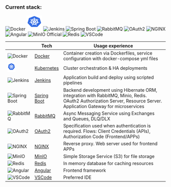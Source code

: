 ### Current stack:
<p align="left">
  <img
    src="https://img.icons8.com/?size=96&id=22813&format=png"
    width="48"
    height="48"
    alt="Docker"
  />
  <img
    src="https://raw.githubusercontent.com/cncf/artwork/main/projects/kubernetes/icon/color/kubernetes-icon-color.svg"
    width="48"
    height="48"
    alt="Kubernetes"
  />
  <img
    src="https://img.icons8.com/?size=100&id=39292&format=png&color=000000"
    width="48"
    height="48"
    alt="Jenkins"
  />
  <img
    src="https://img.icons8.com/?size=100&id=90519&format=png&color=000000"
    width="48"
    height="48"
    alt="Spring Boot"
  />
  <img
    src="https://static.cdnlogo.com/logos/r/90/rabbitmq.svg"
    width="40"
    height="48"
    alt="RabbitMQ"
  />
  <img
    src="https://oauth.net/images/oauth-2-sm.png"
    width="48"
    height="48"
    alt="OAuth2"
  />
  <img
    src="https://img.icons8.com/?size=100&id=t2x6DtCn5Zzx&format=png&color=000000"
    width="48"
    height="48"
    alt="NGINX"
  />
  <img
    src="https://img.icons8.com/?size=100&id=71257&format=png&color=000000"
    width="48"
    height="48"
    alt="Angular"
  />
  <img
    src="https://min.io/resources/img/logo.svg"
    width="48"
    height="48"
    alt="MinIO Official"
  />
  <img
    src="https://img.icons8.com/?size=100&id=DUsKDDZsg8FT&format=png&color=000000"
    width="48"
    height="48"
    alt="Redis"
  />
  <img
    src="https://static.cdnlogo.com/logos/v/82/visual-studio-code.svg"
    width="40"
    height="48"
    alt="VSCode"
  />
</p>

|      | Tech                                          | Usage experience                                     |
| ---- | --------------------------------------------- | ---------------------------------------------------- |
| <img src="https://img.icons8.com/?size=96&id=22813&format=png" width="24" alt="Docker" />       | [Docker](https://www.docker.com)                      | Container creation via Dockerfiles, service configuration with docker-compose yml files |
| <img src="https://raw.githubusercontent.com/cncf/artwork/main/projects/kubernetes/icon/color/kubernetes-icon-color.svg" width="24" alt="Kubernetes" /> | [Kubernetes](https://kubernetes.io)                   | Cluster orchestration & HA deployments |
| <img src="https://img.icons8.com/?size=100&id=39292&format=png&color=000000" width="24" alt="Jenkins" /> | [Jenkins](https://www.jenkins.io)                     | Application build and deploy using scripted pipelines |
| <img src="https://img.icons8.com/?size=100&id=90519&format=png&color=000000" width="24" alt="Spring Boot" /> | [Spring Boot](https://spring.io/projects/spring-boot) | Backend development using Hibernate ORM, integration with RabbitMQ, Minio, Redis. OAuth2 Authorization Server, Resource Server. Application Gateway for microservices |
| <img src="https://static.cdnlogo.com/logos/r/90/rabbitmq.svg" width="24" alt="RabbitMQ" />     | [RabbitMQ](https://www.rabbitmq.com)                  | Async Messaging Service using Exchanges and Queues, DLQ/DLX                                                     |
| <img src="https://oauth.net/images/oauth-2-sm.png" width="24" alt="OAuth2" />                  | [OAuth2](https://oauth.net/2/)                        | Specification used when authentication is required. Flows: Client Credentials (APIs), Authorization Code (Frontend/APPs) |
| <img src="https://img.icons8.com/?size=100&id=t2x6DtCn5Zzx&format=png&color=000000" width="24" alt="NGINX" />     | [NGINX](https://nginx.org)                            | Reverse proxy. Web server used for frontend APPs |
| <img src="https://min.io/resources/img/logo.svg" width="32" alt="MinIO" />     | [MinIO](https://min.io/)                            | Simple Storage Service (S3) for file storage |
| <img src="https://img.icons8.com/?size=100&id=DUsKDDZsg8FT&format=png&color=000000" width="24" alt="Redis" />     | [Redis](https://redis.io/)                            | In memory database for caching resources |
| <img src="https://img.icons8.com/?size=100&id=71257&format=png&color=000000" width="24" alt="Angular" />   | [Angular](https://angular.dev)                        | Frontend framework |
| <img src="https://static.cdnlogo.com/logos/v/82/visual-studio-code.svg" width="24" alt="VSCode" />   | [VSCode](https://code.visualstudio.com)                        | Preferred IDE |

